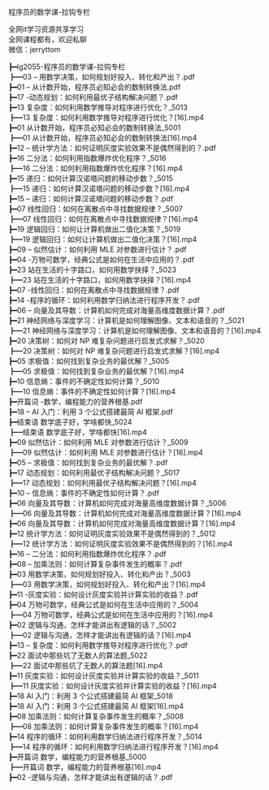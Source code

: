 程序员的数学课-拉钩专栏

全网it学习资源共享学习<br>全网课程都有，欢迎私聊<br>微信：jerryttom<br>

┣━lg2055-程序员的数学课-拉钩专栏<br> ┣━03 – 用数学决策，如何规划好投入、转化和产出？.pdf<br> ┣━01 – 从计数开始，程序员必知必会的数制转换法.pdf<br> ┣━17 -动态规划：如何利用最优子结构解决问题？.pdf<br> ┣━13 复杂度：如何利用数学推导对程序进行优化？_5013<br> ┣━13 复杂度：如何利用数学推导对程序进行优化？[16].mp4<br> ┣━01 从计数开始，程序员必知必会的数制转换法_5001<br> ┣━01 从计数开始，程序员必知必会的数制转换法[16].mp4<br> ┣━12 – 统计学方法：如何证明灰度实验效果不是偶然得到的？.pdf<br> ┣━16 二分法：如何利用指数爆炸优化程序？_5016<br> ┣━16 二分法：如何利用指数爆炸优化程序？[16].mp4<br> ┣━15 递归：如何计算汉诺塔问题的移动步数？_5015<br> ┣━15 递归：如何计算汉诺塔问题的移动步数？[16].mp4<br> ┣━15 – 递归：如何计算汉诺塔问题的移动步数？.pdf<br> ┣━07 线性回归：如何在离散点中寻找数据规律？_5007<br> ┣━07 线性回归：如何在离散点中寻找数据规律？[16].mp4<br> ┣━19 逻辑回归：如何让计算机做出二值化决策？_5019<br> ┣━19 逻辑回归：如何让计算机做出二值化决策？[16].mp4<br> ┣━09 – 似然估计：如何利用 MLE 对参数进行估计？.pdf<br> ┣━04 -万物可数学，经典公式是如何在生活中应用的？.pdf<br> ┣━23 站在生活的十字路口，如何用数学抉择？_5023<br> ┣━23 站在生活的十字路口，如何用数学抉择？[16].mp4<br> ┣━07 -线性回归：如何在离散点中寻找数据规律？.pdf<br> ┣━14 -程序的循环：如何利用数学归纳法进行程序开发？.pdf<br> ┣━06 – 向量及其导数：计算机如何完成对海量高维度数据计算？.pdf<br> ┣━21 神经网络与深度学习：计算机是如何理解图像、文本和语音的？_5021<br> ┣━21 神经网络与深度学习：计算机是如何理解图像、文本和语音的？[16].mp4<br> ┣━20 决策树：如何对 NP 难复杂问题进行启发式求解？_5020<br> ┣━20 决策树：如何对 NP 难复杂问题进行启发式求解？[16].mp4<br> ┣━05 求极值：如何找到复杂业务的最优解？_5005<br> ┣━05 求极值：如何找到复杂业务的最优解？[16].mp4<br> ┣━10 信息熵：事件的不确定性如何计算？_5010<br> ┣━10 信息熵：事件的不确定性如何计算？[16].mp4<br> ┣━开篇词 -数学，编程能力的营养根基.pdf<br> ┣━18 – AI 入门：利用 3 个公式搭建最简 AI 框架.pdf<br> ┣━结束语 数学底子好，学啥都快_5024<br> ┣━结束语 数学底子好，学啥都快[16].mp4<br> ┣━09 似然估计：如何利用 MLE 对参数进行估计？_5009<br> ┣━09 似然估计：如何利用 MLE 对参数进行估计？[16].mp4<br> ┣━05 – 求极值：如何找到复杂业务的最优解？.pdf<br> ┣━17 动态规划：如何利用最优子结构解决问题？_5017<br> ┣━17 动态规划：如何利用最优子结构解决问题？[16].mp4<br> ┣━10 – 信息熵：事件的不确定性如何计算？.pdf<br> ┣━06 向量及其导数：计算机如何完成对海量高维度数据计算？_5006<br> ┣━06 向量及其导数：计算机如何完成对海量高维度数据计算？[16].mp4<br> ┣━06 向量及其导数：计算机如何完成对海量高维度数据计算？[16].mp4<br> ┣━12 统计学方法：如何证明灰度实验效果不是偶然得到的？_5012<br> ┣━12 统计学方法：如何证明灰度实验效果不是偶然得到的？[16].mp4<br> ┣━16 – 二分法：如何利用指数爆炸优化程序？.pdf<br> ┣━08 – 加乘法则：如何计算复杂事件发生的概率？.pdf<br> ┣━03 用数学决策，如何规划好投入、转化和产出？_5003<br> ┣━03 用数学决策，如何规划好投入、转化和产出？[16].mp4<br> ┣━11 -灰度实验：如何设计灰度实验并计算实验的收益？.pdf<br> ┣━04 万物可数学，经典公式是如何在生活中应用的？_5004<br> ┣━04 万物可数学，经典公式是如何在生活中应用的？[16].mp4<br> ┣━02 逻辑与沟通，怎样才能讲出有逻辑的话？_5002<br> ┣━02 逻辑与沟通，怎样才能讲出有逻辑的话？[16].mp4<br> ┣━13 – 复杂度：如何利用数学推导对程序进行优化？.pdf<br> ┣━22 面试中那些坑了无数人的算法题_5022<br> ┣━22 面试中那些坑了无数人的算法题[16].mp4<br> ┣━11 灰度实验：如何设计灰度实验并计算实验的收益？_5011<br> ┣━11 灰度实验：如何设计灰度实验并计算实验的收益？[16].mp4<br> ┣━18 AI 入门：利用 3 个公式搭建最简 AI 框架_5018<br> ┣━18 AI 入门：利用 3 个公式搭建最简 AI 框架[16].mp4<br> ┣━08 加乘法则：如何计算复杂事件发生的概率？_5008<br> ┣━08 加乘法则：如何计算复杂事件发生的概率？[16].mp4<br> ┣━14 程序的循环：如何利用数学归纳法进行程序开发？_5014<br> ┣━14 程序的循环：如何利用数学归纳法进行程序开发？[16].mp4<br> ┣━开篇词 数学，编程能力的营养根基_5000<br> ┣━开篇词 数学，编程能力的营养根基[16].mp4<br> ┣━02 -逻辑与沟通，怎样才能讲出有逻辑的话？.pdf